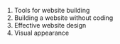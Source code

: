 1. Tools for website building
2. Building a website without coding
3. Effective website design
4. Visual appearance
